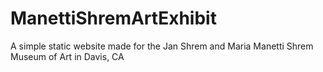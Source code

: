 # ManettiShremArtExhibit
A simple static website made for the Jan Shrem and Maria Manetti Shrem Museum of Art in Davis, CA
